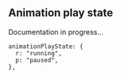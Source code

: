 ## Animation play state

Documentation in progress...

```
animationPlayState: {
  r: "running",
  p: "paused",
},
```